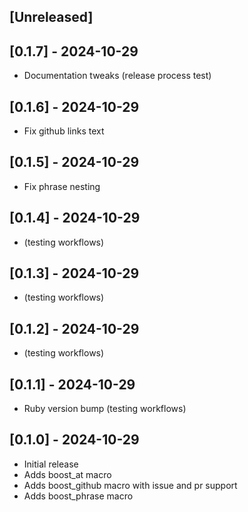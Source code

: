 ## [Unreleased]

## [0.1.7] - 2024-10-29

- Documentation tweaks (release process test)

## [0.1.6] - 2024-10-29

- Fix github links text

## [0.1.5] - 2024-10-29

- Fix phrase nesting

## [0.1.4] - 2024-10-29

- (testing workflows)

## [0.1.3] - 2024-10-29

- (testing workflows)

## [0.1.2] - 2024-10-29

- (testing workflows)

## [0.1.1] - 2024-10-29

- Ruby version bump (testing workflows)

## [0.1.0] - 2024-10-29

- Initial release
- Adds boost_at macro
- Adds boost_github macro with issue and pr support
- Adds boost_phrase macro
